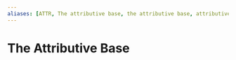 ```yaml
---
aliases: [ATTR, The attributive base, the attributive base, attributive base]
---
```

# The Attributive Base